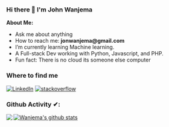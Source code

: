 ### Hi there 👋 I'm John Wanjema

<!-- Talking about you -->
**About Me:**

- Ask me about anything
- How to reach me: __jonwanjema@gmail.com__
- I’m currently learning Machine learning.
- A Full-stack Dev working with Python, Javascript, and PHP.
- Fun fact: There is no cloud its someone else computer


<h3>Where to find me</h3>
<p><a href="https://www.linkedin.com/in/john-wanjema-b95930192/" target="_blank"><img alt="LinkedIn" src="https://img.shields.io/badge/linkedin-%230077B5.svg?&style=for-the-badge&logo=linkedin&logoColor=white" /></a> <a href="https://stackoverflow.com/users/11614043/wanje"
target="_blank"><img alt="stackoverflow" src="https://img.shields.io/badge/stackoverflow-%2312100E.svg?&style=for-the-badge&logo=stackoverflow&logoColor=white" /></a>
</p>


### Github Activity ✔:

<a href="https://github.com/johnwanjema">
  <img align="left" src="https://github-readme-stats.vercel.app/api/top-langs/?username=johnwanjema&theme=tokyonight" />
  </a>

<a href="https://github.com/johnwanjema">
 <img align="center" src="https://github-readme-stats.vercel.app/api?username=johnwanjema&show_icons=true&theme=tokyonight&line_height=27" alt="Wanjema's github stats"/>
</a>
<br>


